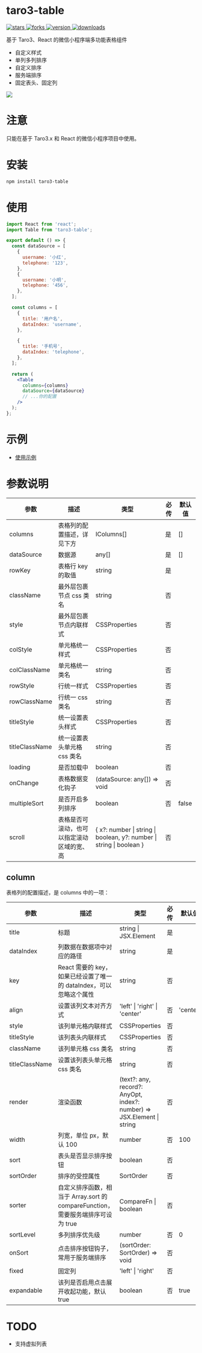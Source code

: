 # taro3-table

<p>
    <a href="https://github.com/qxtang/taro3-table/stargazers" target="_black">
        <img src="https://img.shields.io/github/stars/qxtang/taro3-table?color=%23ffca28&logo=github&style=flat-square" alt="stars" />
    </a>
    <a href="https://github.com/qxtang/taro3-table/network/members" target="_black">
        <img src="https://img.shields.io/github/forks/qxtang/taro3-table?color=%23ffca28&logo=github&style=flat-square" alt="forks" />
    </a>
    <a href="https://www.npmjs.com/package/taro3-table" target="_black">
        <img src="https://img.shields.io/npm/v/taro3-table?color=%23ffca28&logo=npm&style=flat-square" alt="version" />
    </a>
    <a href="https://www.npmjs.com/package/taro3-table" target="_black">
        <img src="https://img.shields.io/npm/dm/taro3-table?color=%23ffca28&logo=npm&style=flat-square" alt="downloads" />
    </a>
</p>

基于 Taro3、React 的微信小程序端多功能表格组件

- 自定义样式
- 单列多列排序
- 自定义排序
- 服务端排序
- 固定表头、固定列

![](https://gitee.com/qx9/image-host/raw/master/20220103123016.gif)

# 注意

只能在基于 Taro3.x 和 React 的微信小程序项目中使用。

# 安装

```sh
npm install taro3-table
```

# 使用

```jsx
import React from 'react';
import Table from 'taro3-table';

export default () => {
  const dataSource = [
    {
      username: '小红',
      telephone: '123',
    },
    {
      username: '小明',
      telephone: '456',
    },
  ];

  const columns = [
    {
      title: '用户名',
      dataIndex: 'username',
    },

    {
      title: '手机号',
      dataIndex: 'telephone',
    },
  ];

  return (
    <Table
      columns={columns}
      dataSource={dataSource}
      // ...你的配置
    />
  );
};
```

# 示例

- [使用示例](https://github.com/qxtang/taro3-table/blob/master/src/pages/example/index.tsx)

# 参数说明

| 参数           | 描述                                       | 类型                                                                                 | 必传 | 默认值 |
| -------------- | ------------------------------------------ | ------------------------------------------------------------------------------------ | ---- | ------ |
| columns        | 表格列的配置描述，详见下方                 | IColumns[]                                                                           | 是   | []     |
| dataSource     | 数据源                                     | any[]                                                                                | 是   | []     |
| rowKey         | 表格行 key 的取值                          | string                                                                               | 是   |        |
| className      | 最外层包裹节点 css 类名                    | string                                                                               | 否   |        |
| style          | 最外层包裹节点内联样式                     | CSSProperties                                                                        | 否   |        |
| colStyle       | 单元格统一样式                             | CSSProperties                                                                        | 否   |        |
| colClassName   | 单元格统一类名                             | string                                                                               | 否   |        |
| rowStyle       | 行统一样式                                 | CSSProperties                                                                        | 否   |        |
| rowClassName   | 行统一 css 类名                            | string                                                                               | 否   |        |
| titleStyle     | 统一设置表头样式                           | CSSProperties                                                                        | 否   |        |
| titleClassName | 统一设置表头单元格 css 类名                | string                                                                               | 否   |        |
| loading        | 是否加载中                                 | boolean                                                                              | 否   |        |
| onChange       | 表格数据变化钩子                           | (dataSource: any[]) => void                                                          | 否   |        |
| multipleSort   | 是否开启多列排序                           | boolean                                                                              | 否   | false  |
| scroll         | 表格是否可滚动，也可以指定滚动区域的宽、高 | { x?: number &#124; string &#124; boolean, y?: number &#124; string &#124; boolean } | 否   |        |

## column

表格列的配置描述，是 columns 中的一项：

| 参数           | 描述                                                                            | 类型                                                                       | 必传 | 默认值   |
| -------------- | ------------------------------------------------------------------------------- | -------------------------------------------------------------------------- | ---- | -------- |
| title          | 标题                                                                            | string &#124; JSX.Element                                                  | 是   |          |
| dataIndex      | 列数据在数据项中对应的路径                                                      | string                                                                     | 是   |          |
| key            | React 需要的 key，如果已经设置了唯一的 dataIndex，可以忽略这个属性              | string                                                                     | 否   |          |
| align          | 设置该列文本对齐方式                                                            | 'left' &#124; 'right' &#124; 'center'                                      | 否   | 'center' |
| style          | 该列单元格内联样式                                                              | CSSProperties                                                              | 否   |          |
| titleStyle     | 该列表头内联样式                                                                | CSSProperties                                                              | 否   |          |
| className      | 该列单元格 css 类名                                                             | string                                                                     | 否   |          |
| titleClassName | 设置该列表头单元格 css 类名                                                     | string                                                                     | 否   |          |
| render         | 渲染函数                                                                        | (text?: any, record?: AnyOpt, index?: number) => JSX.Element &#124; string | 否   |          |
| width          | 列宽，单位 px，默认 100                                                         | number                                                                     | 否   | 100      |
| sort           | 表头是否显示排序按钮                                                            | boolean                                                                    | 否   |          |
| sortOrder      | 排序的受控属性                                                                  | SortOrder                                                                  | 否   |          |
| sorter         | 自定义排序函数，相当于 Array.sort 的 compareFunction，需要服务端排序可设为 true | CompareFn &#124; boolean                                                   | 否   |          |
| sortLevel      | 多列排序优先级                                                                  | number                                                                     | 否   | 0        |
| onSort         | 点击排序按钮钩子，常用于服务端排序                                              | (sortOrder: SortOrder) => void                                             | 否   |          |
| fixed          | 固定列                                                                          | 'left' &#124; 'right'                                                      | 否   |          |
| expandable     | 该列是否启用点击展开收起功能，默认 true                                         | boolean                                                                    | 否   | true     |

# TODO

- 支持虚拟列表

